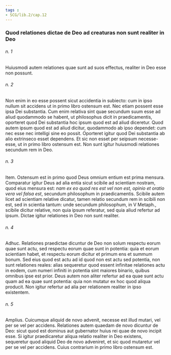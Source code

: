 ```yaml
---
tags : 
- SCG/lib.2/cap.12
---
```


### Quod relationes dictae de Deo ad creaturas non sunt realiter in Deo

###### n. 1
Huiusmodi autem relationes quae sunt ad suos effectus, realiter in Deo esse non possunt.

###### n. 2
Non enim in eo esse possent sicut accidentia in subiecto: cum in ipso nullum sit accidens ut in primo libro ostensum est. Nec etiam possent esse ipsa Dei substantia. Cum enim relativa sint quae secundum suum esse ad aliud quodammodo se habent, ut philosophus dicit in praedicamentis, oporteret quod Dei substantia hoc ipsum quod est ad aliud diceretur. Quod autem ipsum quod est ad aliud dicitur, quodammodo ab ipso dependet: cum nec esse nec intelligi sine eo possit. Oporteret igitur quod Dei substantia ab alio extrinseco esset dependens. Et sic non esset per seipsum necesse-esse, ut in primo libro ostensum est. Non sunt igitur huiusmodi relationes secundum rem in Deo.

###### n. 3
Item. Ostensum est in primo quod Deus omnium entium est prima mensura. Comparatur igitur Deus ad alia entia sicut scibile ad scientiam nostram, quod eius mensura est: *nam ex eo quod res est vel non est, opinio et oratio vera vel falsa est*, secundum philosophum in praedicamentis. Scibile autem licet ad scientiam relative dicatur, tamen relatio secundum rem in scibili non est, sed in scientia tantum: unde secundum philosophum, in V Metaph., scibile dicitur relative, non quia ipsum referatur, sed quia aliud refertur ad ipsum. Dictae igitur relationes in Deo non sunt realiter.

###### n. 4
Adhuc. Relationes praedictae dicuntur de Deo non solum respectu eorum quae sunt actu, sed respectu eorum quae sunt in potentia: quia et eorum scientiam habet, et respectu eorum dicitur et primum ens et summum bonum. Sed eius quod est actu ad id quod non est actu sed potentia, non sunt relationes reales: alias sequeretur quod essent infinitae relationes actu in eodem, cum numeri infiniti in potentia sint maiores binario, quibus omnibus ipse est prior. Deus autem non aliter refertur ad ea quae sunt actu quam ad ea quae sunt potentia: quia non mutatur ex hoc quod aliqua producit. Non igitur refertur ad alia per relationem realiter in ipso existentem.

###### n. 5
Amplius. Cuicumque aliquid de novo advenit, necesse est illud mutari, vel per se vel per accidens. Relationes autem quaedam de novo dicuntur de Deo: sicut quod est dominus aut gubernator huius rei quae de novo incipit esse. Si igitur praedicaretur aliqua relatio realiter in Deo existens, sequeretur quod aliquid Deo de novo adveniret, et sic quod mutaretur vel per se vel per accidens. Cuius contrarium in primo libro ostensum est.

